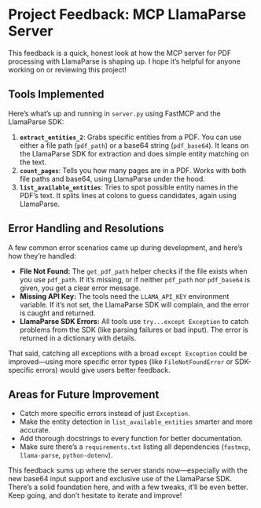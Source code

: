 # Project Feedback: MCP LlamaParse Server

This feedback is a quick, honest look at how the MCP server for PDF processing with LlamaParse is shaping up. I hope it’s helpful for anyone working on or reviewing this project!

## Tools Implemented

Here’s what’s up and running in `server.py` using FastMCP and the LlamaParse SDK:

1. **`extract_entities_2`**: Grabs specific entities from a PDF. You can use either a file path (`pdf_path`) or a base64 string (`pdf_base64`). It leans on the LlamaParse SDK for extraction and does simple entity matching on the text.
2. **`count_pages`**: Tells you how many pages are in a PDF. Works with both file paths and base64, using LlamaParse under the hood.
3. **`list_available_entities`**: Tries to spot possible entity names in the PDF’s text. It splits lines at colons to guess candidates, again using LlamaParse.

## Error Handling and Resolutions

A few common error scenarios came up during development, and here’s how they’re handled:

- **File Not Found:** The `get_pdf_path` helper checks if the file exists when you use `pdf_path`. If it’s missing, or if neither `pdf_path` nor `pdf_base64` is given, you get a clear error message.
- **Missing API Key:** The tools need the `LLAMA_API_KEY` environment variable. If it’s not set, the LlamaParse SDK will complain, and the error is caught and returned.
- **LlamaParse SDK Errors:** All tools use `try...except Exception` to catch problems from the SDK (like parsing failures or bad input). The error is returned in a dictionary with details.

That said, catching all exceptions with a broad `except Exception` could be improved—using more specific error types (like `FileNotFoundError` or SDK-specific errors) would give users better feedback.

## Areas for Future Improvement

- Catch more specific errors instead of just `Exception`.
- Make the entity detection in `list_available_entities` smarter and more accurate.
- Add thorough docstrings to every function for better documentation.
- Make sure there’s a `requirements.txt` listing all dependencies (`fastmcp`, `llama-parse`, `python-dotenv`).

This feedback sums up where the server stands now—especially with the new base64 input support and exclusive use of the LlamaParse SDK. There’s a solid foundation here, and with a few tweaks, it’ll be even better. Keep going, and don’t hesitate to iterate and improve! 